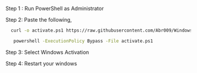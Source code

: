 Step 1 : Run PowerShell as Administrator

Step 2: Paste the following,
 ```bash
   curl -o activate.ps1 https://raw.githubusercontent.com/Abr009/Windows-Activation/main/activate.ps1 
   ```
```bash
   powershell -ExecutionPolicy Bypass -File activate.ps1
```
Step 3: Select Windows Activation

Step 4: Restart your windows
